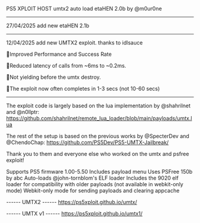 PS5 XPLOIT HOST umtx2 auto load etaHEN 2.0b  by @m0ur0ne

--------------------------

27/04/2025 add new etaHEN 2.1b

--------------------------

12/04/2025 add new UMTX2 exploit.  thanks to idlsauce 

🔹Improved Performance and Success Rate

🔹Reduced latency of calls from ~6ms to ~0.2ms.

🔹Not yielding before the umtx destroy.

🔹The exploit now often completes in 1-3 secs (not 10-60 secs)

-----------------------------------------------------

The exploit code is largely based on the lua implementation by @shahrilnet and @n0llptr: https://github.com/shahrilnet/remote_lua_loader/blob/main/payloads/umtx.lua

The rest of the setup is based on the previous works by @SpecterDev and @ChendoChap: https://github.com/PS5Dev/PS5-UMTX-Jailbreak/

Thank you to them and everyone else who worked on the umtx and psfree exploit!

Supports PS5 firmware 1.00-5.50
Includes payload menu
Uses PSFree 150b by abc
Auto-loads @john-tornblom's ELF loader
Includes the 9020 elf loader for compatibility with older payloads (not available in webkit-only mode)
Webkit-only mode for sending payloads and clearing appcache




------ UMTX2 ------
https://ps5xploit.github.io/umtx/







------ UMTX v1 ------
https://ps5xploit.github.io/umtx1/
